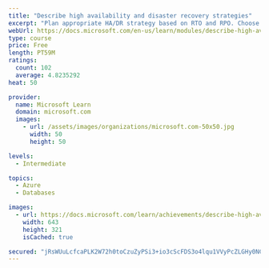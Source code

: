 ```yaml
---
title: "Describe high availability and disaster recovery strategies"
excerpt: "Plan appropriate HA/DR strategy based on RTO and RPO. Choose best solution for IaaS or PaaS deployments or hybrid workloads."
webUrl: https://docs.microsoft.com/en-us/learn/modules/describe-high-availability-disaster-recovery-strategies/
type: course
price: Free
length: PT59M
ratings:
  count: 102
  average: 4.8235292
heat: 50

provider:
  name: Microsoft Learn
  domain: microsoft.com
  images:
    - url: /assets/images/organizations/microsoft.com-50x50.jpg
      width: 50
      height: 50

levels:
  - Intermediate

topics:
  - Azure
  - Databases

images:
  - url: https://docs.microsoft.com/learn/achievements/describe-high-availability-and-disaster-recovery-strategies-social.png
    width: 643
    height: 321
    isCached: true

secured: "jRsWUuLcfcaPLK2W72h0toCzuZyPSi3+io3cScFDS3o4lqu1VVyPcZLGHy0NCKrTwCzT3JuDkPfNHT883I1lBoKaJqHi7Y3KIg4+q663w/zQDQ6yCizbQtskM52CraJQiM8SrfSIb2QL9h7GgJXbhoSh5ihUafIxzd+PQ6esqtqdcU+W355AIUE1fpbh85bLTA6dADDYo7rQcjr4uRX5/WWAUyjnI1LCOF8L57Mdor02MvRq9R82ibYrXaDGzcZLKCaYL8ytXVhNJPzwBqO7aN+dKuhxIizeqOeG9sZUrLXARRb9xytkhoQZiknUgA8Ac8D/i946MjwmawHd+8zboJ03LzKp0fll9JNpLoz06N/souUyVYG+D5oHrz0z6GyjQ+61UGxCYKxdG1x/0PeFfoLGRLZkDdOsXI8rLAxiCIE=;WvcVrM+MRJ7nnn1e6Xx66A=="
---
```


